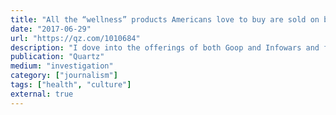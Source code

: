 ```yaml
---
title: "All the “wellness” products Americans love to buy are sold on both Infowars and Goop"
date: "2017-06-29"
url: "https://qz.com/1010684"
description: "I dove into the offerings of both Goop and Infowars and found many similarities."
publication: "Quartz"
medium: "investigation"
category: ["journalism"]
tags: ["health", "culture"]
external: true
---
```

